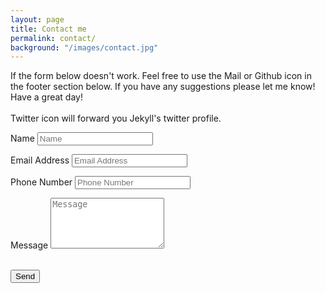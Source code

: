 ```yaml
---
layout: page
title: Contact me
permalink: contact/
background: "/images/contact.jpg"
---
```


<p>
  If the form below doesn't work. Feel free to use the Mail or Github icon in
  the footer section below. If you have any suggestions please let me know! Have
  a great day!<br /><br />Twitter icon will forward you Jekyll's twitter
  profile.
</p>
<form name="sentMessage" id="contactForm" novalidate>
  <div class="control-group">
    <div class="form-group floating-label-form-group controls">
      <label>Name</label>
      <input
        type="text"
        class="form-control"
        placeholder="Name"
        id="name"
        required
        data-validation-required-message="Please enter your name."
      />
      <p class="help-block text-danger"></p>
    </div>
  </div>
  <div class="control-group">
    <div class="form-group floating-label-form-group controls">
      <label>Email Address</label>
      <input
        type="email"
        class="form-control"
        placeholder="Email Address"
        id="email"
        required
        data-validation-required-message="Please enter your email address."
      />
      <p class="help-block text-danger"></p>
    </div>
  </div>
  <div class="control-group">
    <div class="form-group col-xs-12 floating-label-form-group controls">
      <label>Phone Number</label>
      <input
        type="tel"
        class="form-control"
        placeholder="Phone Number"
        id="phone"
        required
        data-validation-required-message="Please enter your phone number."
      />
      <p class="help-block text-danger"></p>
    </div>
  </div>
  <div class="control-group">
    <div class="form-group floating-label-form-group controls">
      <label>Message</label>
      <textarea
        rows="5"
        class="form-control"
        placeholder="Message"
        id="message"
        required
        data-validation-required-message="Please enter a message."
      ></textarea>
      <p class="help-block text-danger"></p>
    </div>
  </div>
  <br />
  <div id="success"></div>
  <div class="form-group">
    <button type="submit" class="btn btn-primary" id="sendMessageButton">
      Send
    </button>
  </div>
</form>
